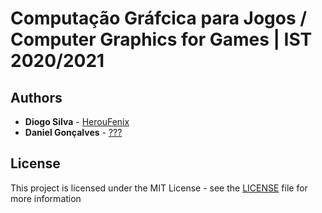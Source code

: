 # Computação Gráfcica para Jogos / Computer Graphics for Games | IST 2020/2021

## Authors

-   **Diogo Silva** - [HerouFenix](https://github.com/HerouFenix)
-   **Daniel Gonçalves** - [???](https://github.com/4nd3l1)

## License

This project is licensed under the MIT License - see the [LICENSE](https://github.com/heroufenix/cgj-utils/blob/master/LICENSE) file for more information
